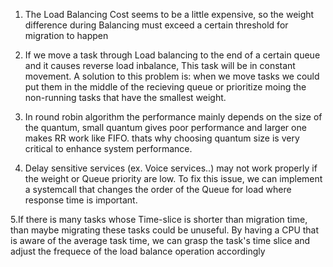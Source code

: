 1. The Load Balancing Cost seems to be a little expensive, so the weight difference during Balancing must exceed a certain threshold for migration to happen

2. If we move a task through Load balancing to the end of a certain queue and it causes reverse load inbalance, This task will be in constant movement.
A solution to this problem is: when we move tasks we could put them in the middle of the recieving queue or prioritize moing the non-running tasks that have the smallest weight. 

3. In round robin algorithm the performance mainly depends on the size of the quantum, small quantum gives poor performance and larger one makes RR work like FIFO. thats why choosing quantum size is very critical to enhance system performance.

4. Delay sensitive services (ex. Voice services..) may not work properly if the weight or Queue priority are low. To fix this issue, we can implement a systemcall that changes the order of the Queue for load where response time is important.

5.If there is many tasks whose Time-slice is shorter than migration time, than maybe migrating these tasks could be unuseful. By having a CPU that is aware of the average task time, we can grasp the task's time slice and adjust the frequece of the load balance operation accordingly


